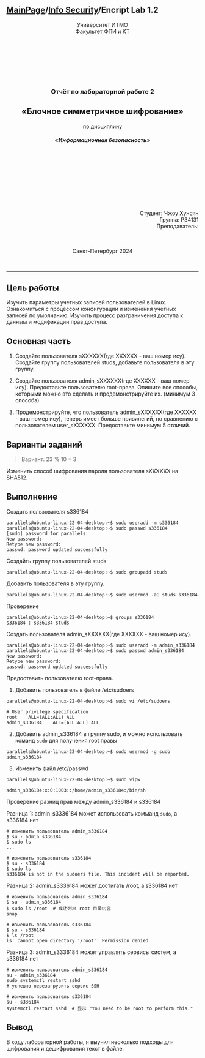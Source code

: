 <head>
  <script src="https://cdn.mathjax.org/mathjax/latest/MathJax.js?config=TeX-AMS-MML_HTMLorMML" type="text/javascript"></script>
  <script type="text/x-mathjax-config">
    MathJax.Hub.Config({
      tex2jax: {
      skipTags: ['script', 'noscript', 'style', 'textarea', 'pre'],
      inlineMath: [['$','$']]
      }
    });
  </script>
</head>

## [MainPage](../../../index.md)/[Info Security](../../README.md)/Encript Lab 1.2

<center>
<p>Университет ИТМО<br>Факультет ФПИ и КТ</p>
<br><br><br><br><br><br>
<h3>Отчёт по лабораторной работе 2</h3>
<h2>«Блочное симметричное шифрование»</h2>
по дисциплину
<h5>«Информационная безопасность»</h5>
</center>

<br><br><br><br><br><br><br><br>

<div align="right">Студент: Чжоу Хунсян</div>
<div align="right">Группа: P34131</div>
<div align="right">Преподаватель:</div>

<center>
<br><br>
<p>Санкт-Петербург 2024</p>
<br>
</center>

---

## Цель работы

Изучить параметры учетных записей пользователей в Linux. Ознакомиться с процессом конфигурации и изменения учетных записей по умолчанию. Изучить процесс разграничения доступа к данным и модификации прав доступа. 

## Основная часть

1. Создайте пользователя sXXXXXX(где XXXXXX - ваш номер ису). Создайте группу пользователей studs, добавьте пользователя в эту группу.

2. Создайте пользователя admin_sXXXXXX(где XXXXXX - ваш номер ису). Предоставьте пользователю root-права. Опишите все способы, которыми можно это сделать и продемонстрируйте их. (минимум 3 способа).

3. Продемонстрируйте, что пользователь admin_sXXXXXX(где XXXXXX - ваш номер ису), теперь имеет больше привилегий, по сравнению с пользователем user_sXXXXXX. Предоставьте минимум 5 отличий.

## Варианты заданий

> Вариант: 23 % 10 = 3

Изменить способ шифрования пароля пользователя sXXXXXX на SHA512.  

## Выполнение

Создать пользователя s336184

```
parallels@ubuntu-linux-22-04-desktop:~$ sudo useradd -m s336184
parallels@ubuntu-linux-22-04-desktop:~$ sudo passwd s336184
[sudo] password for parallels: 
New password: 
Retype new password: 
passwd: password updated successfully
```

Создайть группу пользователей studs

```
parallels@ubuntu-linux-22-04-desktop:~$ sudo groupadd studs
```

Добавить пользователя в эту группу.

```
parallels@ubuntu-linux-22-04-desktop:~$ sudo usermod -aG studs s336184
```

Проверение

```
parallels@ubuntu-linux-22-04-desktop:~$ groups s336184
s336184 : s336184 studs
```

Создать пользователя admin_sXXXXXX(где XXXXXX - ваш номер ису).

```
parallels@ubuntu-linux-22-04-desktop:~$ sudo useradd -m admin_s336184
parallels@ubuntu-linux-22-04-desktop:~$ sudo passwd admin_s336184 
New password: 
Retype new password: 
passwd: password updated successfully
```

Предоставить пользователю root-права.

1. Добавить пользователь в файле /etc/sudoers
```
parallels@ubuntu-linux-22-04-desktop:~$ sudo vi /etc/sudoers
```

```
# User privilege specification
root    ALL=(ALL:ALL) ALL
admin_s336184    ALL=(ALL:ALL) ALL
```

2. Добавить admin_s336184 в группу sudo, и можно использовать команд `sudo` для получения root правы
```
parallels@ubuntu-linux-22-04-desktop:~$ sudo usermod -g sudo admin_s336184
```

3. Изменить файл /etc/passwd

```
parallels@ubuntu-linux-22-04-desktop:~$ sudo vipw
```

```
admin_s336184:x:0:1003::/home/admin_s336184:/bin/sh
```

Проверение разниц прав между admin_s336184 и s336184

Разница 1: admin_s3336184 может использовать комманд `sudo`, а s336184 нет

```
# изменить пользователь admin_s336184
$ su - admin_s336184
$ sudo ls
...

# изменить пользователь s336184
$ su - s336184
$ sudo ls
s336184 is not in the sudoers file. This incident will be reported.
```

Разница 2: admin_s3336184 может достигать /root, а s336184 нет

```
# изменить пользователь admin_s336184
$ su - admin_s336184
$ sudo ls /root  # 成功列出 root 目录内容
snap

# изменить пользователь s336184
$ su - s336184
$ ls /root
ls: cannot open directory '/root': Permission denied
```

Разница 3: admin_s3336184 может управлять сервисы систем, а s336184 нет

```
# изменить пользователь admin_s336184
su - admin_s336184
sudo systemctl restart sshd  
# успешно перезагрузить сервис SSH

# изменить пользователь s336184
su - s336184
systemctl restart sshd  # 显示 "You need to be root to perform this."
```

## Вывод

В ходу лабораторной работы, я выучил несколько подходы для щифрования и дешифрования текст в файле.